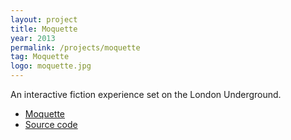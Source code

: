 ```yaml
---
layout: project
title: Moquette
year: 2013
permalink: /projects/moquette
tag: Moquette
logo: moquette.jpg
---
```


An interactive fiction experience set on the London Underground.

- [Moquette](http://textadventures.co.uk/games/view/zbzfpcnknu_vdjog-cbihw/moquette)
- [Source code](https://github.com/alexwarren/moquette)